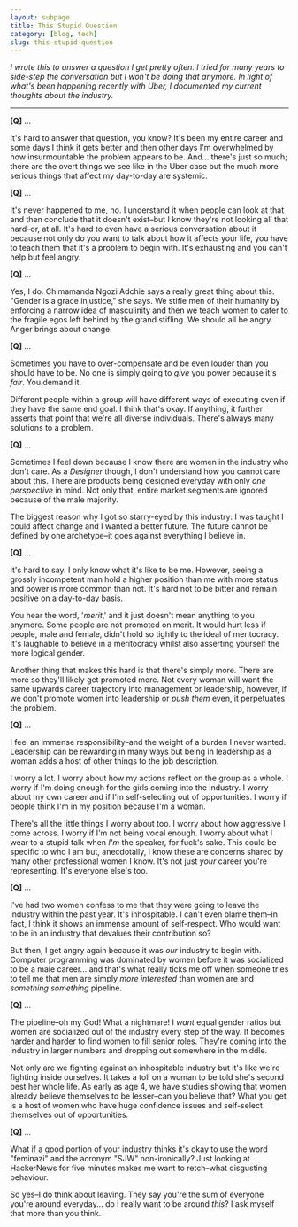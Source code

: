 ```yaml
---
layout: subpage
title: This Stupid Question
category: [blog, tech]
slug: this-stupid-question
---
```

*I wrote this to answer a question I get pretty often. I tried for many years to side-step the conversation but I won't be doing that anymore. In light of what's been happening recently with Uber, I documented my current thoughts about the industry.*

<hr class="small">

**[Q]** ...

It's hard to answer that question, you know? It's been my entire career and some days I think it gets better and then other days I'm overwhelmed by how insurmountable the problem appears to be. And... there's just so much; there are the overt things we see like in the Uber case but the much more serious things that affect my day-to-day are systemic.

**[Q]** ...

It's never happened to me, no. I understand it when people can look at that and then conclude that it doesn't exist–but I know they're not looking all that hard–or, at all. It's hard to even have a serious conversation about it because not only do you want to talk about how it affects your life, you have to teach them that it's a problem to begin with. It's exhausting and you can't help but feel angry. 

**[Q]** ...

Yes, I do. Chimamanda Ngozi Adchie says a really great thing about this. "Gender is a grace injustice," she says. We stifle men of their humanity by enforcing a narrow idea of masculinity and then we teach women to cater to the fragile egos left behind by the grand stifling. We should all be angry. Anger brings about change.

**[Q]** ...

Sometimes you have to over-compensate and be even louder than you should have to be. No one is simply going to _give_ you power because it's _fair_. You demand it. 

Different people within a group will have different ways of executing even if they have the same end goal. I think that's okay. If anything, it further asserts that point that we're all diverse individuals. There's always many solutions to a problem.

**[Q]** ...

Sometimes I feel down because I know there are women in the industry who don't care. As a _Designer_ though, I don't understand how you cannot care about this. There are products being designed everyday with only _one perspective_ in mind. Not only that, entire market segments are ignored because of the male majority.

The biggest reason why I got so starry-eyed by this industry: I was taught I could affect change and I wanted a better future. The future cannot be defined by one archetype–it goes against everything I believe in.

**[Q]** ...

It's hard to say. I only know what it's like to be me. However, seeing a grossly incompetent man hold a higher position than me with more status and power is more common than not. It's hard not to be bitter and remain positive on a day-to-day basis.

You hear the word, '_merit_,' and it just doesn't mean anything to you anymore. Some people are not promoted on merit. It would hurt less if people, male and female, didn't hold so tightly to the ideal of meritocracy. It's laughable to believe in a meritocracy whilst also asserting yourself the more logical gender.

Another thing that makes this hard is that there's simply more. There are more so they'll likely get promoted more. Not every woman will want the same upwards career trajectory into management or leadership, however, if we don't promote women into leadership or _push them_ even, it perpetuates the problem.

**[Q]** ...

I feel an immense responsibility–and the weight of a burden I never wanted. Leadership can be rewarding in many ways but being in leadership as a woman adds a host of other things to the job description.

I worry a lot. I worry about how my actions reflect on the group as a whole. I worry if I'm doing enough for the girls coming into the industry. I worry about my own career and if I'm self-selecting out of opportunities. I worry if people think I'm in my position because I'm a woman.

There's all the little things I worry about too. I worry about how aggressive I come across. I worry if I'm not being vocal enough. I worry about what I wear to a stupid talk when _I'm_ the speaker, for fuck's sake. This could be specific to who I am but, anecdotally, I know these are concerns shared by many other professional women I know. It's not just _your_ career you're representing. It's everyone else's too.

**[Q]** ...

I've had two women confess to me that they were going to leave the industry within the past year. It's inhospitable. I can't even blame them–in fact, I think it shows an immense amount of self-respect. Who would want to be in an industry that devalues their contribution so?

But then, I get angry again because it was _our_ industry to begin with. Computer programming was dominated by women before it was socialized to be a male career... and that's what really ticks me off when someone tries to tell me that men are simply _more interested_ than women are and _something something_ pipeline.

**[Q]** ...

The pipeline–oh my God! What a nightmare! I _want_ equal gender ratios but women are socialized out of the industry every step of the way. It becomes harder and harder to find women to fill senior roles. They're coming into the industry in larger numbers and dropping out somewhere in the middle.

Not only are we fighting against an inhospitable industry but it's like we're fighting inside ourselves. It takes a toll on a woman to be told she's second best her whole life. As early as age 4, we have studies showing that women already believe themselves to be lesser–can you believe that? What you get is a host of women who have huge confidence issues and self-select themselves out of opportunities.

**[Q]** ...

What if a good portion of your industry thinks it's okay to use the word "feminazi" and the acronym "SJW" non-ironically? Just looking at HackerNews for five minutes makes me want to retch–what disgusting behaviour.

So yes–I do think about leaving. They say you're the sum of everyone you're around everyday... do I really want to be around _this_? I ask myself that more than you think.